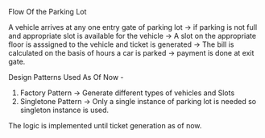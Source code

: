 Flow Of the Parking Lot 

A vehicle arrives at any one entry gate of parking lot -> if parking is not full and appropriate slot is available for the vehicle -> A slot on the appropriate floor is asssigned to the vehicle and ticket is generated -> The bill is calculated on the basis of hours a car is parked -> payment is done at exit gate.

Design Patterns Used As Of Now -

1) Factory Pattern -> Generate different types of vehicles and Slots
2) Singletone Pattern -> Only a single instance of parking lot is needed so singleton instance is used.

The logic is implemented until ticket generation as of now.
